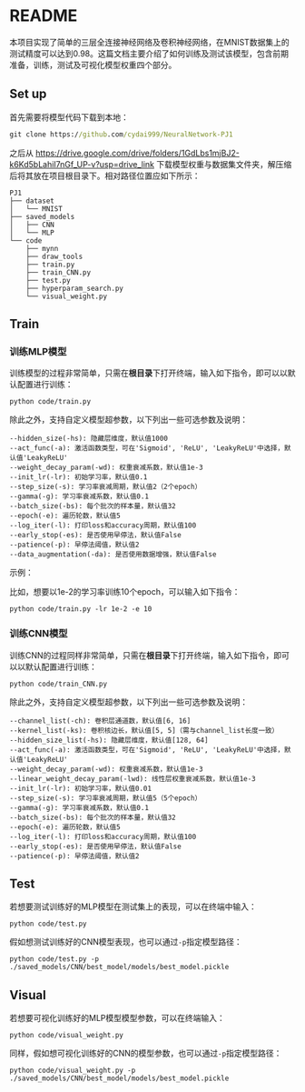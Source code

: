 # README

本项目实现了简单的三层全连接神经网络及卷积神经网络，在MNIST数据集上的测试精度可以达到0.98。这篇文档主要介绍了如何训练及测试该模型，包含前期准备，训练，测试及可视化模型权重四个部分。

## Set up

首先需要将模型代码下载到本地：

```cmd
git clone https://github.com/cydai999/NeuralNetwork-PJ1
```

之后从 https://drive.google.com/drive/folders/1GdLbs1mjBJ2-k6Kd5bLahiI7nGf_UP-v?usp=drive_link 下载模型权重与数据集文件夹，解压缩后将其放在项目根目录下。相对路径位置应如下所示：

```plaintext
PJ1
├── dataset 
│   └── MNIST
├── saved_models
│   ├── CNN
│   └── MLP
└── code
    ├── mynn
    ├── draw_tools
    ├── train.py
    ├── train_CNN.py
    ├── test.py
    ├── hyperparam_search.py
    └── visual_weight.py
```



## Train

### 训练MLP模型

训练模型的过程非常简单，只需在**根目录**下打开终端，输入如下指令，即可以以默认配置进行训练：

```
python code/train.py
```

除此之外，支持自定义模型超参数，以下列出一些可选参数及说明：

```
--hidden_size(-hs): 隐藏层维度，默认值1000
--act_func(-a): 激活函数类型，可在'Sigmoid', 'ReLU', 'LeakyReLU'中选择，默认值'LeakyReLU'
--weight_decay_param(-wd): 权重衰减系数，默认值1e-3
--init_lr(-lr): 初始学习率，默认值0.1
--step_size(-s): 学习率衰减周期，默认值2（2个epoch）
--gamma(-g): 学习率衰减系数，默认值0.1
--batch_size(-bs): 每个批次的样本量，默认值32
--epoch(-e): 遍历轮数，默认值5
--log_iter(-l): 打印loss和accuracy周期，默认值100
--early_stop(-es): 是否使用早停法，默认值False
--patience(-p): 早停法阈值，默认值2
--data_augmentation(-da): 是否使用数据增强，默认值False
```

示例：

比如，想要以1e-2的学习率训练10个epoch，可以输入如下指令：

```
python code/train.py -lr 1e-2 -e 10
```

### 训练CNN模型

训练CNN的过程同样非常简单，只需在**根目录**下打开终端，输入如下指令，即可以以默认配置进行训练：

```
python code/train_CNN.py
```

除此之外，支持自定义模型超参数，以下列出一些可选参数及说明：

```
--channel_list(-ch): 卷积层通道数，默认值[6, 16]
--kernel_list(-ks): 卷积核边长，默认值[5, 5]（需与channel_list长度一致）
--hidden_size_list(-hs): 隐藏层维度，默认值[128, 64]
--act_func(-a): 激活函数类型，可在'Sigmoid', 'ReLU', 'LeakyReLU'中选择，默认值'LeakyReLU'
--weight_decay_param(-wd): 权重衰减系数，默认值1e-3
--linear_weight_decay_param(-lwd): 线性层权重衰减系数，默认值1e-3
--init_lr(-lr): 初始学习率，默认值0.01
--step_size(-s): 学习率衰减周期，默认值5（5个epoch）
--gamma(-g): 学习率衰减系数，默认值0.1
--batch_size(-bs): 每个批次的样本量，默认值32
--epoch(-e): 遍历轮数，默认值5
--log_iter(-l): 打印loss和accuracy周期，默认值100
--early_stop(-es): 是否使用早停法，默认值False
--patience(-p): 早停法阈值，默认值2
```



## Test

若想要测试训练好的MLP模型在测试集上的表现，可以在终端中输入：

```
python code/test.py
```

假如想测试训练好的CNN模型表现，也可以通过`-p`指定模型路径：

```
python code/test.py -p ./saved_models/CNN/best_model/models/best_model.pickle
```



## Visual

若想要可视化训练好的MLP模型模型参数，可以在终端输入：

```
python code/visual_weight.py
```

同样，假如想可视化训练好的CNN的模型参数，也可以通过`-p`指定模型路径：

```
python code/visual_weight.py -p ./saved_models/CNN/best_model/models/best_model.pickle
```



